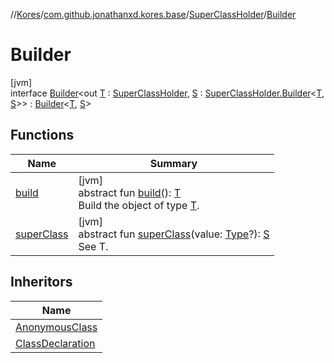 //[Kores](../../../../index.md)/[com.github.jonathanxd.kores.base](../../index.md)/[SuperClassHolder](../index.md)/[Builder](index.md)

# Builder

[jvm]\
interface [Builder](index.md)<out [T](index.md) : [SuperClassHolder](../index.md), [S](index.md) : [SuperClassHolder.Builder](index.md)<[T](index.md), [S](index.md)>> : [Builder](../../../com.github.jonathanxd.kores.builder/-builder/index.md)<[T](index.md), [S](index.md)>

## Functions

| Name | Summary |
|---|---|
| [build](../../../com.github.jonathanxd.kores.builder/-builder/build.md) | [jvm]<br>abstract fun [build](../../../com.github.jonathanxd.kores.builder/-builder/build.md)(): [T](index.md)<br>Build the object of type [T](../../../com.github.jonathanxd.kores.builder/-builder/index.md). |
| [superClass](super-class.md) | [jvm]<br>abstract fun [superClass](super-class.md)(value: [Type](https://docs.oracle.com/javase/8/docs/api/java/lang/reflect/Type.html)?): [S](index.md)<br>See T. |

## Inheritors

| Name |
|---|
| [AnonymousClass](../../-anonymous-class/-builder/index.md) |
| [ClassDeclaration](../../-class-declaration/-builder/index.md) |
